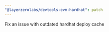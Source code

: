 ```yaml
---
"@layerzerolabs/devtools-evm-hardhat": patch
---
```


Fix an issue with outdated hardhat deploy cache
